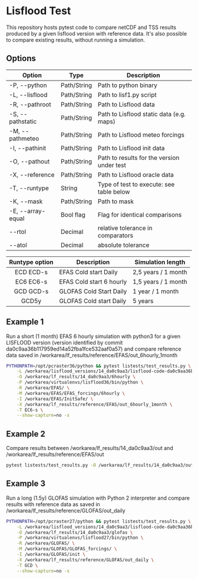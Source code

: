 # Lisflood Test

This repository hosts pytest code to compare netCDF and TSS results produced by a given lisflood version
with reference data.
It's also possible to compare existing results, without running a simulation.

## Options

| Option           | Type         | Description                                |
| -----------------|--------------|--------------------------------------------|
| -P, --python     | Path/String  | Path to python binary                      |
| -L, --lisflood   | Path/String  | Path to lisf1.py script                    |
| -R, --pathroot   | Path/String  | Path to Lisflood data                      |
| -S, --pathstatic | Path/String  | Path to Lisflood static data (e.g. maps)   |
| -M, --pathmeteo  | Path/String  | Path to Lisflood meteo forcings            |
| -I, --pathinit   | Path/String  | Path to Lisflood init data                 |
| -O, --pathout    | Path/String  | Path to results for the version under test |
| -X, --reference  | Path/String  | Path to Lisflood oracle data               |
| -T, --runtype    | String       | Type of test to execute: see table below   |
| -K, --mask       | Path/String  | Path to mask                               |
| -E, --array-equal| Bool flag    | Flag for identical comparisons             |
| --rtol           | Decimal      | relative tolerance in comparators          |
| --atol           | Decimal      | absolute tolerance                         |

| Runtype option    | Description                     | Simulation length  |
|:-----------------:|---------------------------------|--------------------|
| ECD   ECD-s       | EFAS Cold start Daily           |2,5 years / 1 month |
| EC6   EC6-s       | EFAS Cold start 6 hourly        |1,5 years / 1 month |
| GCD   GCD-s       | GLOFAS Cold Start Daily         |1 year / 1 month    |
| GCD5y             | GLOFAS Cold start Daily         |5 years             |


## Example 1

Run a short (1 month) EFAS 6 hourly simulation with python3 for a given LISFLOOD version
(version identified by commit da0c9aa36b117959ed14a52fba1fce532aaf0a57)
and compare reference data saved in /workarea/lf_results/reference/EFAS/out_6hourly_1month

```bash
PYTHONPATH=/opt/pcraster36/python && pytest listests/test_results.py \
    -L /workarea/lisflood_versions/14_da0c9aa3/lisflood-code-da0c9aa36b117959ed14a52fba1fce532aaf0a57/src/lisf1.py \
    -O /workarea/lf_results/14_da0c9aa3/6hourly \
    -P /workarea/virtualenvs/lisflood36/bin/python \
    -R /workarea/EFAS/ \
    -M /workarea/EFAS/EFAS_forcings/6hourly \
    -I /workarea/EFAS/InitSafe/ \
    -X /workarea/lf_results/reference/EFAS/out_6hourly_1month \
    -T EC6-s \
    --show-capture=no -s
```

## Example 2

Compare results between /workarea/lf_results/14_da0c9aa3/out and /workarea/lf_results/reference/EFAS/out

```bash
pytest listests/test_results.py -O /workarea/lf_results/14_da0c9aa3/out -X /workarea/lf_results/reference/EFAS/out -K /workarea/EFAS/maps/area.nc
```

## Example 3

Run a long (1.5y) GLOFAS simulation with Python 2 interpreter and compare results with reference data
as saved in /workarea/lf_results/reference/GLOFAS/out_daily

```bash
PYTHONPATH=/opt/pcraster27/python && pytest listests/test_results.py \
    -L /workarea/lisflood_versions/14_da0c9aa3/lisflood-code-da0c9aa36b117959ed14a52fba1fce532aaf0a57/src/lisf1.py \
    -O /workarea/lf_results/14_da0c9aa3/glofas \
    -P /workarea/virtualenvs/lisflood27/bin/python \
    -R /workarea/GLOFAS/ \
    -M /workarea/GLOFAS/GLOFAS_forcings/ \
    -I /workarea/GLOFAS/init \
    -X /workarea/lf_results/reference/GLOFAS/out_daily \
    -T GCD \
    --show-capture=no -s
```
